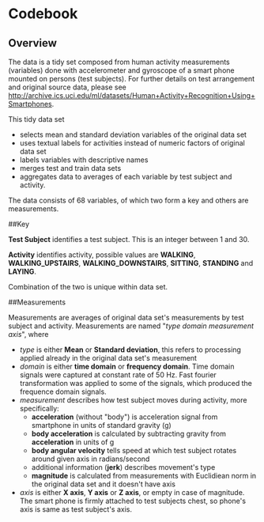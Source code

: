 Codebook
========

## Overview

The data is a tidy set composed from human activity measurements (variables) done with accelerometer and gyroscope of a smart phone mounted on persons (test subjects). For further details on test arrangement and original source data, please see http://archive.ics.uci.edu/ml/datasets/Human+Activity+Recognition+Using+Smartphones. 

This tidy data set
* selects mean and standard deviation variables of the original data set
* uses textual labels for activities instead of numeric factors of original data set
* labels variables with descriptive names
* merges test and train data sets
* aggregates data to averages of each variable by test subject and activity.

The data consists of 68 variables, of which two form a key and others are measurements.

##Key

**Test Subject** identifies a test subject. This is an integer between 1 and 30.

**Activity** identifies activity, possible values are **WALKING**, **WALKING_UPSTAIRS**, **WALKING_DOWNSTAIRS**, **SITTING**, **STANDING** and **LAYING**.

Combination of the two is unique within data set.

##Measurements

Measurements are averages of original data set's measurements by test subject and activity. Measurements are named "*type* *domain* *measurement* *axis*", where
* *type* is either **Mean** or **Standard deviation**, this refers to processing applied already in the original data set's measurement
* *domain* is either **time domain** or **frequency domain**. Time domain signals were captured at constant rate of 50 Hz. Fast fourier transformation was applied to some of the signals, which produced the frequence domain signals.
* *measurement* describes how test subject moves during activity, more specifically:
  * **acceleration** (without "body") is acceleration signal from smartphone in units of standard gravity (g)
  * **body acceleration** is calculated by subtracting gravity from **acceleration** in units of g
  * **body angular velocity** tells speed at which test subject rotates around given axis in radians/second
  * additional information (**jerk**) describes movement's type
  * **magnitude** is calculated from measurements with Euclidiean norm in the original data set and it doesn't have axis
* *axis* is either **X axis**, **Y axis** or **Z axis**, or empty in case of magnitude. The smart phone is firmly attached to test subjects chest, so phone's axis is same as test subject's axis.
